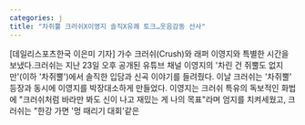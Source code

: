 ```yaml
---
categories: j
title: "차쥐뿔 크러쉬X이영지 솔직X유쾌 토크…웃음감동 선사"
---
```

[데일리스포츠한국 이은미 기자] 가수 크러쉬(Crush)와 래퍼 이영지와 특별한 시간을 보냈다.크러쉬는 지난 23일 오후 공개된 유튜브 채널 이영지의 &#39;차린 건 쥐뿔도 없지만&#39;(이하 &#39;차쥐뿔&#39;)에서 솔직한 입담과 신곡 이야기를 들려줬다. 이날 크러쉬는 &#39;차쥐뿔&#39; 등장과 동시에 이영지를 박장대소하게 만들었다. 이영지는 크러쉬 특유의 독보적인 화법에 "크러쉬처럼 바라만 봐도 신이 나고 재밌는 게 나의 목표"라며 엄지를 치켜세웠고, 크러쉬는 "한강 가면 &#39;멍 때리기 대회&#39;같은
